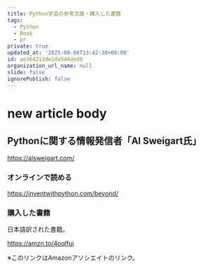 ```yaml
---
title: Python学習の参考文献・購入した書籍
tags:
  - Python
  - Book
  - pr
private: true
updated_at: '2025-08-08T13:42:38+09:00'
id: ae364212de1da544ded9
organization_url_name: null
slide: false
ignorePublish: false
---
```

# new article body


## Pythonに関する情報発信者「Al Sweigart氏」

https://alsweigart.com/

### オンラインで読める

https://inventwithpython.com/beyond/

### 購入した書籍

日本語訳された書籍。

https://amzn.to/4oqlfui

※このリンクはAmazonアソシエイトのリンク。
